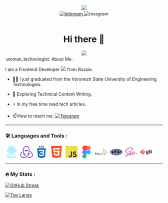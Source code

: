
<div id="header" align="center">
  <img src="https://media.giphy.com/media/tPjlmJzj9Z99vwF5dV/giphy.gif" width="100"/>

<div id="badges" align="center">
  <a href="https://t.me/MaRi_ShKaC">
    <img src="https://img.shields.io/badge/Telegram-blue?style=for-the-badge&logo=telegram&logoColor=white" alt="telegram"/>
  </a>
    <img src="https://img.shields.io/badge/Rossgram-pink?style=for-the-badge&logo=rossgram&logoColor=white" alt="rossgram"/>
</div>
<img src="https://komarev.com/ghpvc/?username=MaRiNaChursina&style=flat-square&color=blue" alt=""/>
<h1>Hi there 👋</h1>
<img src="https://media.giphy.com/media/qfiP3gjBmTvPFTT1Fx/giphy.gif" width="400"/>
</div>
:woman_technologist: About Me :

I am a Frontend Developer <img src="https://media.giphy.com/media/WUlplcMpOCEmTGBtBW/giphy.gif" width="30"> from Russia.

 - :woman_student: I just graduated from the Voronezh State University of Engineering Technologies.

- :seedling: Exploring Technical Content Writing.

- :zap: In my free time read tech articles.

- :mailbox:How to reach me: [![Telegram](https://img.shields.io/badge/Telegram-blue?style=for-the-badge&logo=telegram&logoColor=white)](https://t.me/MaRi_ShKaC)

---

### :hammer_and_wrench: Languages and Tools :
<div>
  <img src="https://github.com/devicons/devicon/blob/master/icons/react/react-original-wordmark.svg" title="React" alt="React" width="40" height="40"/>&nbsp;
  <img src="https://github.com/devicons/devicon/blob/master/icons/redux/redux-original.svg" title="Redux" alt="Redux " width="40" height="40"/>&nbsp;
  <img src="https://github.com/devicons/devicon/blob/master/icons/css3/css3-plain-wordmark.svg"  title="CSS3" alt="CSS" width="40" height="40"/>&nbsp;
  <img src="https://github.com/devicons/devicon/blob/master/icons/html5/html5-original.svg" title="HTML5" alt="HTML" width="40" height="40"/>&nbsp;
  <img src="https://github.com/devicons/devicon/blob/master/icons/javascript/javascript-original.svg" title="JavaScript" alt="JavaScript" width="40" height="40"/>&nbsp;
  <img src="https://github.com/devicons/devicon/blob/master/icons/figma/figma-original.svg" title="figma" alt="figma" width="40" height="40"/>&nbsp;
  <img src="https://github.com/devicons/devicon/blob/master/icons/mysql/mysql-original-wordmark.svg" title="MySQL"  alt="MySQL" width="40" height="40"/>&nbsp;
  <img src="https://github.com/devicons/devicon/blob/master/icons/php/php-original.svg" title="PHP" alt="PHP" width="40" height="40"/>&nbsp;
  <img src="https://github.com/devicons/devicon/blob/master/icons/sass/sass-original.svg" title="sass" alt="sass" width="40" height="40"/>&nbsp;
  <img src="https://github.com/devicons/devicon/blob/master/icons/git/git-original-wordmark.svg" title="Git" **alt="Git" width="40" height="40"/>
</div>

---

### :fire: My Stats :

[![GitHub Streak](http://github-readme-streak-stats.herokuapp.com?user=MaRiNaChursina&theme=dark&background=000000)](https://git.io/streak-stats)

[![Top Langs](https://github-readme-stats.vercel.app/api/top-langs/?username=MaRiNaChursina&layout=compact&theme=vision-friendly-dark)](https://github.com/anuraghazra/github-readme-stats)

